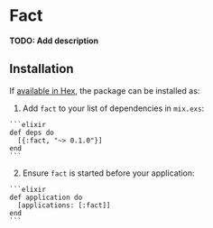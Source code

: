 # Fact

**TODO: Add description**

## Installation

If [available in Hex](https://hex.pm/docs/publish), the package can be installed as:

  1. Add `fact` to your list of dependencies in `mix.exs`:

    ```elixir
    def deps do
      [{:fact, "~> 0.1.0"}]
    end
    ```

  2. Ensure `fact` is started before your application:

    ```elixir
    def application do
      [applications: [:fact]]
    end
    ```

